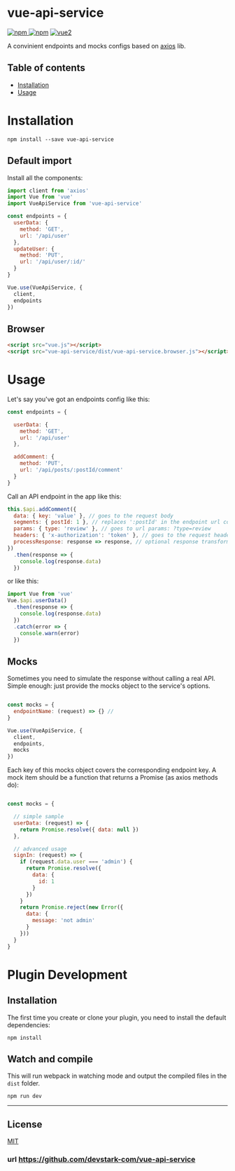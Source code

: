 # vue-api-service

[![npm](https://img.shields.io/npm/v/vue-api-service.svg) ![npm](https://img.shields.io/npm/dm/vue-api-service.svg)](https://www.npmjs.com/package/vue-api-service)
[![vue2](https://img.shields.io/badge/vue-2.x-brightgreen.svg)](https://vuejs.org/)

A convinient endpoints and mocks configs based on [axios](https://github.com/axios/axios) lib.

## Table of contents

- [Installation](#installation)
- [Usage](#usage)

# Installation

```
npm install --save vue-api-service
```

## Default import

Install all the components:

```javascript
import client from 'axios'
import Vue from 'vue'
import VueApiService from 'vue-api-service'

const endpoints = {
  userData: {
    method: 'GET',
    url: '/api/user'
  },
  updateUser: {
    method: 'PUT',
    url: '/api/user/:id/'
  }
}

Vue.use(VueApiService, {
  client,
  endpoints
})
```

## Browser

```html
<script src="vue.js"></script>
<script src="vue-api-service/dist/vue-api-service.browser.js"></script>
```

# Usage
Let's say you've got an endpoints config like this:

```javascript
const endpoints = {

  userData: {
    method: 'GET',
    url: '/api/user'
  },

  addComment: {
    method: 'PUT',
    url: '/api/posts/:postId/comment'
  }
}
```

Call an API endpoint in the app like this:

```javascript
this.$api.addComment({
  data: { key: 'value' }, // goes to the request body
  segments: { postId: 1 }, // replaces ':postId' in the endpoint url config with value
  params: { type: 'review' }, // goes to url params: ?type=review
  headers: { 'x-authorization': 'token' }, // goes to the request headers
  processResponse: response => response, // optional response transformer function
})
  .then(response => {
    console.log(response.data)
  })
```

or like this:

```javascript
import Vue from 'vue'
Vue.$api.userData()
  .then(response => {
    console.log(response.data)
  })
  .catch(error => {
    console.warn(error)
  })
```

## Mocks
Sometimes you need to simulate the response without calling a real API. Simple enough: just provide the mocks object to the service's options.

```javascript

const mocks = {
  endpointName: (request) => {} //
}

Vue.use(VueApiService, {
  client,
  endpoints,
  mocks
})
```

Each key of this mocks object covers the corresponding endpoint key.
A mock item should be a function that returns a Promise (as axios methods do):

```javascript

const mocks = {

  // simple sample
  userData: (request) => {
    return Promise.resolve({ data: null })
  },

  // advanced usage
  signIn: (request) => {
    if (request.data.user === 'admin') {
      return Promise.resolve({
        data: {
          id: 1
        }
      })
    }
    return Promise.reject(new Error({
      data: {
        message: 'not admin'
      }
    }))
  }
}
```


# Plugin Development

## Installation

The first time you create or clone your plugin, you need to install the default dependencies:

```
npm install
```

## Watch and compile

This will run webpack in watching mode and output the compiled files in the `dist` folder.

```
npm run dev
```

---

## License

[MIT](http://opensource.org/licenses/MIT)


### url https://github.com/devstark-com/vue-api-service
